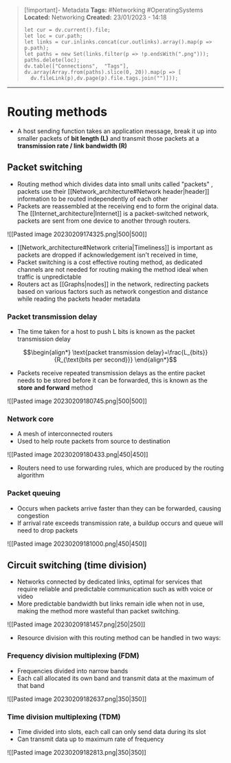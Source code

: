 > [!important]- Metadata
> **Tags:** #Networking #OperatingSystems 
> **Located:** Networking
> **Created:** 23/01/2023 - 14:18
> ```dataviewjs
>let cur = dv.current().file;
>let loc = cur.path;
>let links = cur.inlinks.concat(cur.outlinks).array().map(p => p.path);
>let paths = new Set(links.filter(p => !p.endsWith(".png")));
>paths.delete(loc);
>dv.table(["Connections",  "Tags"], dv.array(Array.from(paths).slice(0, 20)).map(p => [
>   dv.fileLink(p),dv.page(p).file.tags.join("")]));
> ```

___
# Routing methods
- A host sending function takes an application message, break it up into smaller packets of **bit length (L)** and transmit those packets at a **transmission rate / link bandwidth  (R)** 
## Packet switching
- Routing method which divides data into small units called "packets" , packets use their [[Network_architecture#Network header|header]] information to be routed independently of each other
- Packets are reassembled at the receiving end to form the original data. The [[Internet_architecture|Internet]] is  a packet-switched network, packets are sent from one device to another through routers.

![[Pasted image 20230209174325.png|500|500]]

- [[Network_architecture#Network criteria|Timeliness]] is important as packets are dropped if acknowledgement isn't received in time, 
- Packet switching is a cost effective routing method, as dedicated channels are not needed for routing making the method ideal when traffic is unpredictable
- Routers act as [[Graphs|nodes]] in the network, redirecting packets based on various factors such as network congestion and distance while reading the packets header metadata 


### Packet transmission delay
- The time taken for a host to push L bits is known as the packet transmission delay

$$\begin{align*}
\text{packet transmission delay}=\frac{L_{bits}}{R_{\text{bits per second}}}
\end{align*}$$
- Packets receive repeated transmission delays as the entire packet needs to be stored before it can be forwarded, this is known as the **store and forward** method

![[Pasted image 20230209180745.png|500|500]]

### Network core
- A mesh of interconnected routers
- Used to help route packets from source to destination 

![[Pasted image 20230209180433.png|450|450]]
- Routers need to use forwarding rules, which are produced by the routing algorithm 

### Packet queuing
- Occurs when packets arrive faster than they can be forwarded, causing congestion
- If arrival rate exceeds transmission rate, a buildup occurs and queue will need to drop packets

![[Pasted image 20230209181000.png|450|450]]
## Circuit switching (time division)
- Networks connected by dedicated links, optimal for services that require reliable and predictable communication such as with voice or video
- More predictable bandwidth but links remain idle when not in use, making the method more wasteful than packet switching. 

![[Pasted image 20230209181457.png|250|250]]

- Resource division with this routing method can be handled in two ways:

### Frequency division multiplexing (FDM)
- Frequencies divided into narrow bands
- Each call allocated its own band and transmit data at the maximum of that band

![[Pasted image 20230209182637.png|350|350]]

### Time division multiplexing (TDM)
- Time divided into slots, each call can only send data during its slot 
- Can transmit data up to maximum rate of frequency 

![[Pasted image 20230209182813.png|350|350]]
